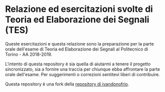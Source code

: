 # Relazione ed esercitazioni svolte di Teoria ed Elaborazione dei Segnali (TES)

Queste esercitazioni e questa relazione sono la preparazione per la parte orale dell'esame di Teoria ed Elaborazione dei Segnali al Politecnico di Torino - AA 2018-2019.

L'intento di questa repository è sia quella di aiutarmi a tenere il progetto sincronizzato, sia a fornire una traccia per chiunque ebba affrontare la parte orale dell'esame. Per suggerimenti o correzioni sentitevi liberi di contribuire.

Questa repository è una fork della [repository di ivandonofrio](https://github.com/ivandonofrio/tes-polito). 
